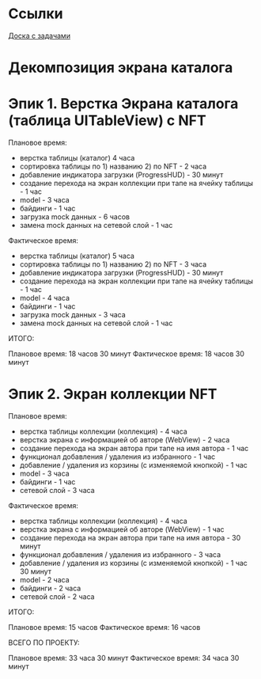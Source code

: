 <!--# Группа 3-->

# Ссылки
[Доска с задачами](https://github.com/users/NutsCraker/projects/1/views/1)

# Декомпозиция экрана каталога

# Эпик 1. Верстка Экрана каталога (таблица UITableView) с NFT

Плановое время:

- верстка таблицы (каталог) 4 часа
- сортировка таблицы по 1) названию 2) по NFT - 2 часа
- добавление индикатора загрузки (ProgressHUD) - 30 минут
- создание перехода на экран коллекции при тапе на ячейку таблицы - 1 час
- model - 3 часа
- байдинги - 1 час
- загрузка mock данных - 6 часов
- замена mock данных на сетевой слой - 1 час

Фактическое время:

- верстка таблицы (каталог) 5 часа
- сортировка таблицы по 1) названию 2) по NFT - 3 часа
- добавление индикатора загрузки (ProgressHUD) - 30 минут
- создание перехода на экран коллекции при тапе на ячейку таблицы - 1 час
- model - 4 часа
- байдинги - 1 час
- загрузка mock данных - 3 часа
- замена mock данных на сетевой слой - 1 час

ИТОГО: 

Плановое время: 18 часов 30 минут
Фактическое время: 18 часов 30 минут


# Эпик 2. Экран коллекции NFT

Плановое время:

- верстка таблицы коллекции (коллекция) - 4 часа
- верстка экрана с информацией об авторе (WebView) - 2 часа
- создание перехода на экран автора при тапе на имя автора - 1 час
- функционал добавления / удаления из избранного - 1 час
- добавление / удаления из корзины (с изменяемой кнопкой) - 1 час
- model - 3 часа
- байдинги - 1 час
- сетевой слой -  3 часа

Фактическое время: 

- верстка таблицы коллекции (коллекция) - 4 часа
- верстка экрана с информацией об авторе (WebView) - 1 час
- создание перехода на экран автора при тапе на имя автора - 30 минут
- функционал добавления / удаления из избранного - 3 часа
- добавление / удаления из корзины (с изменяемой кнопкой) - 1 час 30 минут
- model - 2 часа
- байдинги - 2 часа
- сетевой слой - 2 часа

ИТОГО: 

Плановое время: 15 часов
Фактическое время: 16 часов

ВСЕГО ПО ПРОЕКТУ:

Плановое время: 33 часа 30 минут
Фактическое время: 34 часа 30 минут
